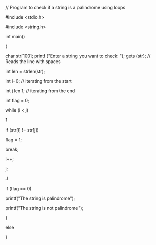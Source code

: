 // Program to check if a string is a palindrome using loops

#include <stdio.h>

#include <string.h>

int main()

{

char str[100]; printf ("Enter a string you want to check: "); gets (str); // Reads the line with spaces

int len = strlen(str);

int i=0; // iterating from the start

int j len 1; // iterating from the end

int flag = 0;

while (i < j)

1

if (str[i] != str[j])

flag = 1;

break;

i++;

j:

J

if (flag == 0)

printf("The string is palindrome");

printf("The string is not palindrome");

}

else

}
